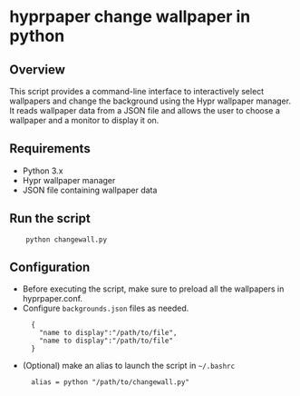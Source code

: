 # hyprpaper change wallpaper in python

## Overview

This script provides a command-line interface to interactively select wallpapers and change the background using the Hypr wallpaper manager. It reads wallpaper data from a JSON file and allows the user to choose a wallpaper and a monitor to display it on.

## Requirements

- Python 3.x
- Hypr wallpaper manager
- JSON file containing wallpaper data

## Run the script
```
    python changewall.py
```

## Configuration
- Before executing the script, make sure to preload all the wallpapers in hyprpaper.conf.
- Configure `backgrounds.json` files as needed.
  ```
    {
      "name to display":"/path/to/file",
      "name to display":"/path/to/file"
    }
  ```
- (Optional) make an alias to launch the script in `~/.bashrc`
  ```
    alias = python "/path/to/changewall.py"
  ```
  
